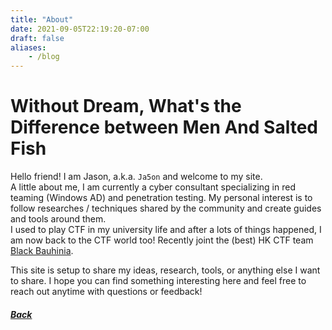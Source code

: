 ```yaml
---
title: "About"
date: 2021-09-05T22:19:20-07:00
draft: false
aliases:
    - /blog
---
```

# Without Dream, What's the Difference between Men And Salted Fish


Hello friend! I am Jason, a.k.a. `Ja5on` and welcome to my site.  
A little about me, I am currently a cyber consultant specializing in red teaming (Windows AD) and penetration testing. My personal interest is to follow researches / techniques shared by the community and create guides and tools around them.  
I used to play CTF in my university life and after a lots of things happened, I am now back to the CTF world too! Recently joint the (best) HK CTF team [Black Bauhinia](https://b6a.black/).

This site is setup to share my ideas, research, tools, or anything else I want to share. I hope you can find something interesting here and feel free to reach out anytime with questions or feedback!

##### [Back](../)
